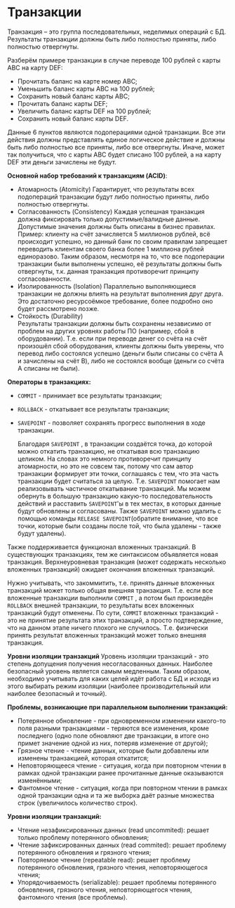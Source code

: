 # Транзакции

Транзакция – это группа последовательных, неделимых операций с БД. Результаты транзакции должны быть либо полностью приняты, либо полностью отвергнуты.

Разберём примере транзакции в случае переводе 100 рублей с карты ABC на карту DEF:

- Прочитать баланс на карте номер ABC;
- Уменьшить баланс карты ABC на 100 рублей;
- Сохранить новый баланс карты ABC;
- Прочитать баланс карты DEF;
- Увеличить баланс карты DEF на 100 рублей;
- Сохранить новый баланс карты DEF.

Данные 6 пунктов являются подоперациями одной транзакции. Все эти действия должны представлять единое логическое действие и должны быть либо полностью все приняты, либо все отвергнуты. Иначе, может так получиться, что с карты ABC будет списано 100 рублей, а на карту DEF эти деньги зачислены не будут.

**Основной набор требований к транзакциям (ACID)**:

- Атомарность (Atomicity)
Гарантирует, что результаты всех подопераций транзакции будут либо полностью приняты, либо полностью отвергнуты.
- Согласованность (Consistency)
Каждая успешная транзакция должна фиксировать только допустимые/валидные данные. Допустимые значения должны быть описаны в бизнес правилах.
Пример: клиенту на счёт зачисляется 5 миллионов рублей, всё происходит успешно, но данный банк по своим правилам запрещает переводить клиентам своего банка более 1 миллиона рублей единоразово. Таким образом, несмотря на то, что все подоперации транзакции были выполнены успешно, её результаты должны быть отвергнуты, т.к. данная транзакция противоречит принципу согласованности.
- Изолированность (Isolation)
Параллельно выполняющиеся транзакции не должны влиять на результат выполнения друг друга. Это достаточно ресурсоёмкое требование, более подробно оно будет рассмотрено позже.
- Стойкость (Durability)	
Результаты транзакции должны быть сохранены независимо от проблем на других уровнях работы ПО (например, сбой в оборудовании). Т.е. если при переводе денег со счёта на счёт произошёл сбой оборудования, клиенты должны быть уверены, что перевод либо состоялся успешно (деньги были списаны со счёта A и зачислены на счёт B), либо не состоялся вообще (деньги со счёта A списаны не были).

**Операторы в транзакциях:**

- `COMMIT` - принимает все результаты транзакции;
- `ROLLBACK` - откатывает все результаты транзакции;
- `SAVEPOINT`  - позволяет  сохранять прогресс выполнения в ходе транзакции.
    
    Благодаря `SAVEPOINT` , в транзакции создаётся точка, до которой можно откатить транзакцию, не откатывая всю транзакцию целиком. На словах это немного противоречит принципу атомарности, но это не совсем так, потому что сам автор транзакции формирует эти точки, соглашаясь с тем, что эта часть транзакции будет считаться за целую. Т.е. `SAVEPOINT` помогает нам реализовывать частичное откатывание транзакций. Мы можем обернуть в большую транзакцию какую-то последовательность действий и расставить `SAVEPOINT`'ы в тех местах, в которых данные будут обновлены и согласованы. Также `SAVEPOINT` можно удалить с помощью команды `RELEASE SAVEPOINT`(обратите внимание, что все точки, которые были созданы после той, что была удалены - также будут удалены).
    

Также поддерживается функционал вложенных транзакций. В существующих транзакциях, тем же синтаксисом объявляется новая транзакция. Верхнеуровневая транзакция (может содержать несколько вложенных транзакций) ожидает окончания вложенных транзакций.

Нужно учитывать, что закоммитить, т.е. принять данные вложенных транзакций может только общая внешняя транзакция. Т.е. если все вложенные транзакции выполнили `COMMIT` , а потом был произведён `ROLLBACK` внешней транзакции, то результаты всех вложенных транзакций будут отменены. По сути, `COMMIT` вложенных транзакций - это не принятие результата этих транзакций, а просто подтверждение, что на данном этапе ничего плохого не случилось. Т.е. физически принять результат вложенных транзакций может только внешняя транзакция.

**Уровни изоляции транзакций**
Уровень изоляции транзакций - это степень допущения получения несогласованных данных.
Наиболее безопасный уровень является самым медленным. Таким образом, необходимо учитывать для каких целей идёт работа с БД и исходя из этого выбирать режим изоляции (наиболее производительный или наиболее безопасный и точный).

**Проблемы, возникающие при параллельном выполнении транзакций:**

- Потерянное обновление - при одновременном изменении какого-то поля разными транзакциями - теряются все изменения, кроме последнего (одно поле обновляют две транзакции, в итоге оно примет значение одной из них, потеряв изменение от другой);
- Грязное чтение - чтение данных, которые были добавлены или изменены транзакцией, которая откатится;
- Неповторяющееся чтение - ситуация, когда при повторном чтении в рамках одной транзакции ранее прочитанные данные оказываются изменёнными;
- Фантомное чтение - ситуация, когда при повторном чтении в рамках одной транзакции одна и та же выборка даёт разные множества строк (увеличилось количество строк).

**Уровни изоляции транзакций:**

- Чтение незафиксированных данных (read uncommited): решает только проблему потерянного обновления;
- Чтение зафиксированных данных (read commited): решает проблему потерянного обновления и грязного чтения;
- Повторяемое чтение (repeatable read): решает проблему потерянного обновления, грязного чтения, неповторяющегося чтения;
- Упорядочиваемость (serializable): решает проблемы потерянного обновления, грязного чтения, неповторяющегося чтения, фантомного чтения (все проблемы).